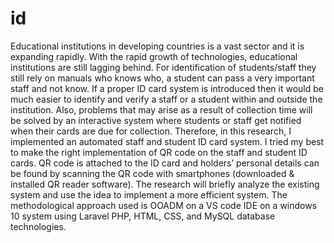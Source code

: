 # id
Educational institutions in developing countries is a vast sector and it is expanding rapidly. With the rapid growth of technologies, educational institutions are still lagging behind. For identification of students/staff they still rely on manuals who knows who, a student can pass a very important staff and not know. If a proper ID card system is introduced then it would be much easier to identify and verify a staff or a student within and outside the institution. Also, problems that may arise as a result of collection time will be solved by an interactive system where students or staff get notified when their cards are due for collection. Therefore, in this research, I implemented an automated staff and student ID card system. I tried my best to make the right implementation of QR code on the staff and student ID cards. QR code is attached to the ID card and holders’ personal details can be found by scanning the QR code with smartphones (downloaded & installed QR reader software). The research will briefly analyze the existing system and use the idea to implement a more efficient system. The methodological approach used is OOADM on a VS code IDE on a windows 10 system using Laravel PHP, HTML, CSS, and MySQL database technologies.   
